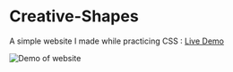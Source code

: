 # Creative-Shapes

A simple website I made while practicing CSS : [Live Demo](https://itsankitpatel.github.io/Creative-Shapes/) 

![Demo of website](./Assets/website.gif)


